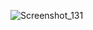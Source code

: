 ![Screenshot_131](https://user-images.githubusercontent.com/84775568/197077348-a8418a14-35a2-4dff-9b68-579468d777ed.png)
